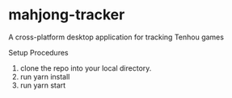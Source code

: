 # mahjong-tracker
A cross-platform desktop application for tracking Tenhou games

Setup Procedures
1. clone the repo into your local directory.
2. run yarn install
3. run yarn start
